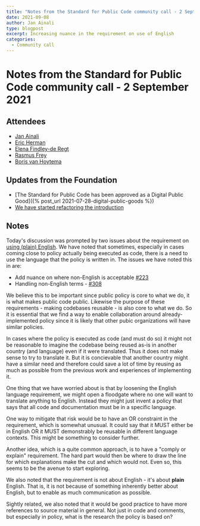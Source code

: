 ```yaml
---
title: "Notes from the Standard for Public Code community call - 2 September 2021"
date: 2021-09-08
author: Jan Ainali
type: blogpost
excerpt: Increasing nuance in the requirement on use of English 
categories:
  - Community call
---
```


# Notes from the Standard for Public Code community call - 2 September 2021

## Attendees

* [Jan Ainali](https://publiccode.net/team/jan-ainali.html)
* [Eric Herman](https://publiccode.net/team/eric-herman.html)
* [Elena Findley-de Regt](https://publiccode.net/team/elena-findley-de-regt.html)
* [Rasmus Frey](https://www.os2.eu/om-os2)
* [Boris van Hoytema](https://publiccode.net/team/boris-van-hoytema.html)

## Updates from the Foundation

* [The Standard for Public Code has been approved as a Digital Public Good]({% post_url 2021-07-28-digital-public-goods %})
* [We have started refactoring the introduction](https://github.com/publiccodenet/standard/pull/521)

## Notes

Today's discussion was prompted by two issues about the requirement on [using (plain) English](https://standard.publiccode.net/criteria/understandable-english-first.html).
We have noted that sometimes, especially in cases coming close to policy actually being executed as code, there is a need to use the language that the policy is written in.
The issues we have noted this in are:

* Add nuance on where non-English is acceptable [#223](https://github.com/publiccodenet/standard/issues/223)
* Handling non-English terms - [#308](https://github.com/publiccodenet/standard/issues/308)

We believe this to be important since public policy is core to what we do, it is what makes public code public.
Likewise the purpose of these requirements -  making codebases reusable - is also core to what we do.
So it is essential that we find a way to enable collaboration around already-implemented policy since it is likely that other pubic organizations will have similar policies.

In cases where the policy is executed as code (and must do so) it might not be reasonable to imagine the codebase being reused as-is in another country (and language) even if it were translated.
Thus it does not make sense to try to translate it.
But it is concievable that another country might have a similar need and therefore could save a lot of time by reusing as much as possible from the previous work and experiences of implementing it.

One thing that we have worried about is that by loosening the English language requirement, we might open a floodgate where no one will want to translate anything to English.
Instead they might just invent a policy that says that all code and documentation must be in a specific language.

One way to mitigate that risk would be to have an OR constraint in the requirement, which is somewhat unusual.
It could say that it MUST either be in English OR it MUST demonstrably be reusable in different language contexts.
This might be something to consider further.

Another idea, which is a quite common approach, is to have a "comply or explain" requirement.
The hard part would then be where to draw the line for which explanations make the cut and which would not.
Even so, this seems to be the avenue to start exploring.

We also noted that the requirement is not about English - it's about **plain** English.
That is, it is not because of something inherently better about English, but to enable as much communication as possible.

Sightly related, we also noted that it would be good practice to have more references to source material in general.
Not just in code and comments, but especially in policy, what is the research the policy is based on?
